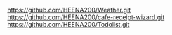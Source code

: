 https://github.com/HEENA200/Weather.git
https://github.com/HEENA200/cafe-receipt-wizard.git
https://github.com/HEENA200/Todolist.git
